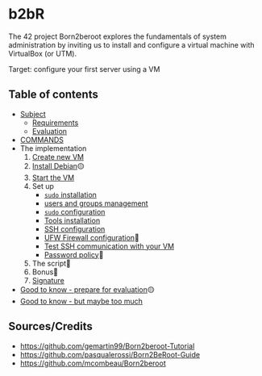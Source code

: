 # b2bR

The 42 project Born2beroot explores the fundamentals of system administration by inviting us to install and configure a virtual machine with VirtualBox (or UTM).

Target: configure your first server using a VM

## Table of contents
- [Subject](https://github.com/Aryalexa/42-b2bRoot/blob/main/Subject.md#b2br-subject)
  - [Requirements](https://github.com/Aryalexa/42-b2bRoot/blob/main/Subject.md#requirements)
  - [Evaluation](https://github.com/Aryalexa/42-b2bRoot/blob/main/Subject.md#evaluation)
- [COMMANDS](https://github.com/Aryalexa/42-b2bRoot/blob/main/Commands.md#commands)
- The implementation
    1. [Create new VM](https://github.com/Aryalexa/42-b2bRoot/blob/main/1-Create_vm.md#1-create-new-vm)
    2. [Install Debian](https://github.com/Aryalexa/42-b2bRoot/blob/main/2-Install_Debian.md#2-install-debian)🟡
    3. [Start the VM](https://github.com/Aryalexa/42-b2bRoot/blob/main/3-Start_vm.md#3-start-the-vm)
    4. Set up
       - [`sudo` installation](https://github.com/Aryalexa/42-b2bRoot/blob/main/4-Vm_setup.md#-sudo-installation)
       - [users and groups management](https://github.com/Aryalexa/42-b2bRoot/blob/main/4-Vm_setup.md#-users-and-groups-management)
       - [`sudo` configuration](https://github.com/Aryalexa/42-b2bRoot/blob/main/4-Vm_setup.md#-sudo-configuration)
       - [Tools installation](https://github.com/Aryalexa/42-b2bRoot/blob/main/4-Vm_setup.md#-tools-installation)
       - [SSH configuration](https://github.com/Aryalexa/42-b2bRoot/blob/main/4-Vm_setup.md#-ssh-configuration)
       - [UFW Firewall configuration](https://github.com/Aryalexa/42-b2bRoot/blob/main/4-Vm_setup.md#-ufw-firewall-configuration)🔴
       - [Test SSH communication with your VM](https://github.com/Aryalexa/42-b2bRoot/blob/main/4-Vm_setup.md#-test-ssh-communication-with-your-vm)
       - [Password policy](https://github.com/Aryalexa/42-b2bRoot/blob/main/4-Vm_setup.md#-password-policy)🔴
    5. The script🔴
    6. Bonus🔴
    7. [Signature](https://github.com/Aryalexa/42-b2bRoot/blob/main/7-Signature.md#7-signature)
- [Good to know - prepare for evaluation](https://github.com/Aryalexa/42-b2bRoot/blob/main/Good_to_know.md#good-to-know---prepare-for-evaluation)🟡
- [Good to know - but maybe too much](https://github.com/Aryalexa/42-b2bRoot/blob/main/Good_to_know.md#good-to-know---but-maybe-too-much)



## **Sources/Credits**
- https://github.com/gemartin99/Born2beroot-Tutorial
- https://github.com/pasqualerossi/Born2BeRoot-Guide
- https://github.com/mcombeau/Born2beroot 
